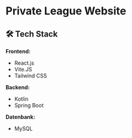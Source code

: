 # Private League Website

## 🛠️ Tech Stack

**Frontend:**
- React.js
- Vite.JS
- Tailwind CSS

**Backend:**
- Kotlin
- Spring Boot

**Datenbank:**
- MySQL
